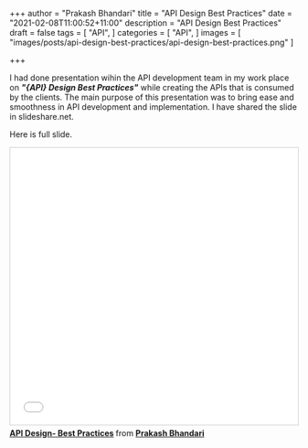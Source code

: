 
+++
author = "Prakash Bhandari"
title = "API Design Best Practices"
date = "2021-02-08T11:00:52+11:00"
description = "API Design Best Practices"
draft = false
tags = [
    "API",
]
categories = [
  "API",
]
images = [
  "images/posts/api-design-best-practices/api-design-best-practices.png"
]

+++

I had done presentation wihin the API development team in my work place on ***"{API} Design Best Practices"*** while creating the APIs that is consumed by the clients. The main purpose of this presentation was to bring ease and smoothness in API development and implementation. I have shared the slide in slideshare.net. <!--more-->   

Here is full slide.

<iframe src="//www.slideshare.net/slideshow/embed_code/key/jkjeTG72nhVPlJ" width="100%" height="485" frameborder="0" marginwidth="0" marginheight="0" scrolling="no" style="border:1px solid #CCC; border-width:1px; margin-bottom:5px; max-width: 100%;" allowfullscreen> </iframe> <div style="margin-bottom:5px"> <strong> <a href="//www.slideshare.net/PrakashBhandari8/api-design-best-practices-250035074" title="API Design- Best Practices" target="_blank">API Design- Best Practices</a> </strong> from <strong><a href="//www.slideshare.net/PrakashBhandari8" target="_blank">Prakash Bhandari </a></strong> </div>
